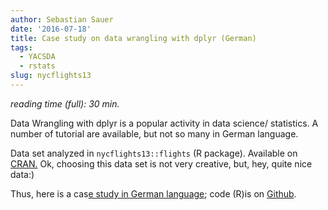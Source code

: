 ```yaml
---
author: Sebastian Sauer
date: '2016-07-18'
title: Case study on data wrangling with dplyr (German)
tags:
  - YACSDA
  - rstats
slug: nycflights13
---
```


*reading time (full): 30 min.*

Data Wrangling with dplyr is a popular activity in data science/ statistics. A number of tutorial are available, but not so many in German language.

Data set analyzed in `nycflights13::flights` (R package). Available on [CRAN.](https://cran.r-project.org/web/packages/nycflights13/index.html) Ok, choosing this data set is not very creative, but, hey, quite nice data:)

Thus, here is a cas[e study in German language](https://sebastiansauer.github.io/Fallstudie_Flights/); code (R)is on [Github](https://github.com/sebastiansauer/Fallstudie_Flights).
